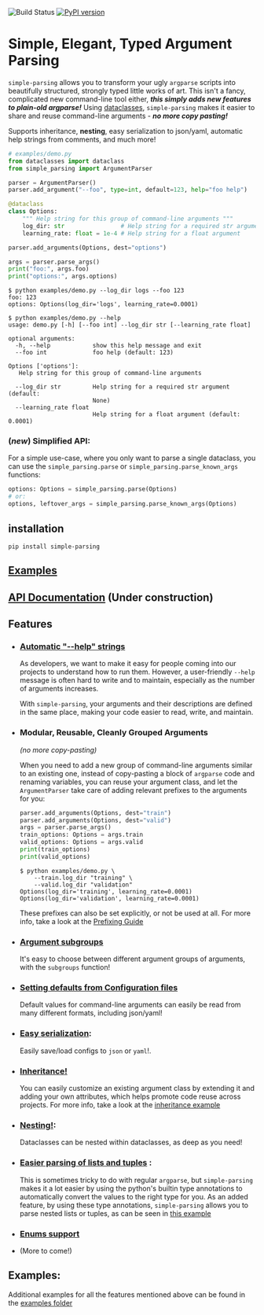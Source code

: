 ![Build Status](https://github.com/lebrice/SimpleParsing/actions/workflows/build.yml/badge.svg) [![PyPI version](https://badge.fury.io/py/simple-parsing.svg)](https://badge.fury.io/py/simple-parsing)


# Simple, Elegant, Typed Argument Parsing <!-- omit in toc -->

`simple-parsing` allows you to transform your ugly `argparse` scripts into beautifully structured, strongly typed little works of art. This isn't a fancy, complicated new command-line tool either, ***this simply adds new features to plain-old argparse!***
Using [dataclasses](https://docs.python.org/3.7/library/dataclasses.html), `simple-parsing` makes it easier to share and reuse command-line arguments - ***no more copy pasting!***

Supports inheritance, **nesting**, easy serialization to json/yaml, automatic help strings from comments, and much more!

```python
# examples/demo.py
from dataclasses import dataclass
from simple_parsing import ArgumentParser

parser = ArgumentParser()
parser.add_argument("--foo", type=int, default=123, help="foo help")

@dataclass
class Options:
    """ Help string for this group of command-line arguments """
    log_dir: str                # Help string for a required str argument
    learning_rate: float = 1e-4 # Help string for a float argument

parser.add_arguments(Options, dest="options")

args = parser.parse_args()
print("foo:", args.foo)
print("options:", args.options)
```
```console
$ python examples/demo.py --log_dir logs --foo 123
foo: 123
options: Options(log_dir='logs', learning_rate=0.0001)
```
```console
$ python examples/demo.py --help
usage: demo.py [-h] [--foo int] --log_dir str [--learning_rate float]

optional arguments:
  -h, --help            show this help message and exit
  --foo int             foo help (default: 123)

Options ['options']:
   Help string for this group of command-line arguments

  --log_dir str         Help string for a required str argument (default:
                        None)
  --learning_rate float
                        Help string for a float argument (default: 0.0001)
```

### (*new*) Simplified API:

For a simple use-case, where you only want to parse a single dataclass, you can use the `simple_parsing.parse` or `simple_parsing.parse_known_args` functions:

```python
options: Options = simple_parsing.parse(Options)
# or:
options, leftover_args = simple_parsing.parse_known_args(Options)
```


## installation

`pip install simple-parsing`

## [Examples](https://github.com/lebrice/SimpleParsing/tree/master/examples/README.md)

## [API Documentation](https://github.com/lebrice/SimpleParsing/tree/master/docs/README.md) (Under construction)

## Features
- ### [Automatic "--help" strings](https://github.com/lebrice/SimpleParsing/tree/master/examples/docstrings/README.md)

    As developers, we want to make it easy for people coming into our projects to understand how to run them. However, a user-friendly `--help` message is often hard to write and to maintain, especially as the number of arguments increases.

    With `simple-parsing`, your arguments and their descriptions are defined in the same place, making your code easier to read, write, and maintain.

- ### Modular, Reusable, Cleanly Grouped Arguments

    *(no more copy-pasting)*

    When you need to add a new group of command-line arguments similar to an existing one, instead of copy-pasting a block of `argparse` code and renaming variables, you can reuse your argument class, and let the `ArgumentParser` take care of adding relevant prefixes to the arguments for you:

    ```python
    parser.add_arguments(Options, dest="train")
    parser.add_arguments(Options, dest="valid")
    args = parser.parse_args()
    train_options: Options = args.train
    valid_options: Options = args.valid
    print(train_options)
    print(valid_options)
    ```
    ```console
    $ python examples/demo.py \
        --train.log_dir "training" \
        --valid.log_dir "validation"
    Options(log_dir='training', learning_rate=0.0001)
    Options(log_dir='validation', learning_rate=0.0001)
    ```

    These prefixes can also be set explicitly, or not be used at all. For more info, take a look at the [Prefixing Guide](https://github.com/lebrice/SimpleParsing/tree/master/examples/prefixing/README.md)

- ### [Argument subgroups](https://github.com/lebrice/SimpleParsing/tree/master/examples/subgroups/README.md)

    It's easy to choose between different argument groups of arguments, with the `subgroups`
    function!

- ### [Setting defaults from Configuration files](https://github.com/lebrice/SimpleParsing/tree/master/examples/config_files/README.md)

    Default values for command-line arguments can easily be read from many different formats, including json/yaml!

- ### [**Easy serialization**](https://github.com/lebrice/SimpleParsing/tree/master/examples/serialization/README.md):

    Easily save/load configs to `json` or `yaml`!.

- ### [**Inheritance**!](https://github.com/lebrice/SimpleParsing/tree/master/examples/inheritance/README.md)

    You can easily customize an existing argument class by extending it and adding your own attributes, which helps promote code reuse across projects. For more info, take a look at the [inheritance example](https://github.com/lebrice/SimpleParsing/tree/master/examples/inheritance/inheritance_example.py)

- ### [**Nesting**!](https://github.com/lebrice/SimpleParsing/tree/master/examples/nesting/README.md):

    Dataclasses can be nested within dataclasses, as deep as you need!

- ### [Easier parsing of lists and tuples](https://github.com/lebrice/SimpleParsing/tree/master/examples/container_types/README.md) :
    This is sometimes tricky to do with regular `argparse`, but `simple-parsing` makes it a lot easier by using the python's builtin type annotations to automatically convert the values to the right type for you.
    As an added feature, by using these type annotations, `simple-parsing` allows you to parse nested lists or tuples, as can be seen in [this example](https://github.com/lebrice/SimpleParsing/tree/master/examples/merging/README.md)

- ### [Enums support](https://github.com/lebrice/SimpleParsing/tree/master/examples/enums/README.md)

- (More to come!)


## Examples:
Additional examples for all the features mentioned above can be found in the [examples folder](https://github.com/lebrice/SimpleParsing/tree/master/examples/README.md)
